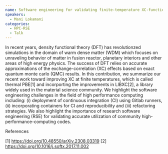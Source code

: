 ```yaml
---
name: Software engineering for validating finite-temperature XC-functional
speakers:
  - Mani Lokamani
categories:
  - HPC-RSE
  - Talk
---
```


In recent years, density functional theory (DFT) has revolutionzed simulations in the domain of warm dense matter (WDM) which focuses on unraveling behavior of matter in fusion reactor, planetary interiors and other areas of high energy physics. The success of DFT relies on accurate approximations of the exchange-correlation (XC) effects based on exact quantum monte carlo (QMC) results. In this contribution, we summarize our recent work toward improving XC at finite temperatures, which is called thermal PBE[1] and incorporting the improvements in LIBXC[2], a library widely used in the material science community. We highlight the software engineering challenges in the field of high performance computing including: (i) deployment of continuous integration (CI) using Gitlab runners, (ii) incorporating containers for CI and reproducibility and (iii) refactoring strategies. We also highlight the importance of research software engineering (RSE) for validating accurate utilization of community high-performance-computing codes.

References

[1] https://doi.org/10.48550/arXiv.2308.03319
[2] https://doi.org/10.1016/j.softx.2017.11.002